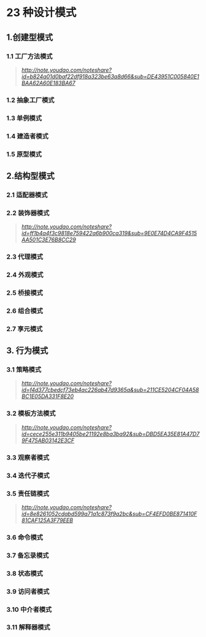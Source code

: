 # 23 种设计模式

## 1.创建型模式
### 1.1 工厂方法模式
> *http://note.youdao.com/noteshare?id=b824a01d0baf22df918a323be63a8d66&sub=DE43951C005840E1BAA62A60E183BA67*
### 1.2 抽象工厂模式 
### 1.3 单例模式
### 1.4 建造者模式
### 1.5 原型模式


## 2.结构型模式
### 2.1 适配器模式 
### 2.2 装饰器模式
> *http://note.youdao.com/noteshare?id=ff1b4a4f3c9818e759422a6b900ca319&sub=9E0E74D4CA9F4515AA501C3E76B8CC29*
### 2.3 代理模式 
### 2.4 外观模式
### 2.5 桥接模式
### 2.6 组合模式
### 2.7 享元模式


## 3. 行为模式
### 3.1 策略模式
> *http://note.youdao.com/noteshare?id=f4d377cbedcf73eb4ac226ab47d9365a&sub=211CE5204CF04A58BC1E05DA331F8E20*
### 3.2 模板方法模式
> *http://note.youdao.com/noteshare?id=cece255e311b9405be21192e8ba3ba92&sub=DBD5EA35E81A47D79F475AB03142E3CF*
### 3.3 观察者模式
### 3.4 迭代子模式
### 3.5 责任链模式
> *http://note.youdao.com/noteshare?id=8e8261052cdabd599a71a1c873f9a2bc&sub=CF4EFD0BE871410F81CAF125A3F79EEB*
### 3.6 命令模式
### 3.7 备忘录模式
### 3.8 状态模式
### 3.9 访问者模式
### 3.10 中介者模式
### 3.11 解释器模式
